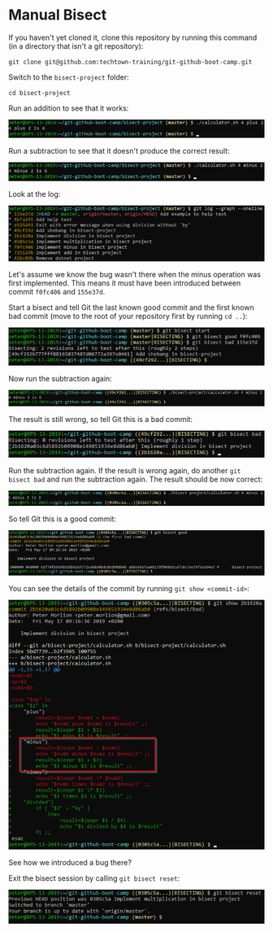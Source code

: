 # Manual Bisect

If you haven't yet cloned it, clone this repository by running this command (in a directory that isn't a git repository):

```
git clone git@github.com:techtown-training/git-github-boot-camp.git
```

Switch to the `bisect-project` folder:

```
cd bisect-project
```

Run an addition to see that it works:

![Run add](../../img/git-bisect.png)

Run a subtraction to see that it doesn't produce the correct result:

![Run subtract](../../img/git-bisect-2.png)
 
Look at the log:

![Git log](../../img/git-bisect-3.png)
 
Let's assume we know the bug wasn't there when the minus operation was first implemented. This means it must have been introduced between commit `f0fc406` and `155e37d`.

Start a bisect and tell Git the last known good commit and the first known bad commit (move to the root of your repository first by running `cd ..`):

![Starting bisect](../../img/git-bisect-4.png)
 
Now run the subtraction again:

![Subtracting again](../../img/git-bisect-5.png)
 
The result is still wrong, so tell Git this is a bad commit:

![Bad commit](../../img/git-bisect-6.png)
 
Run the subtraction again. If the result is wrong again, do another `git bisect bad` and run the subtraction again. The result should be now correct:

![Good commit](../../img/git-bisect-7.png)
 
So tell Git this is a good commit:

![Good commit](../../img/git-bisect-8.png)
 
You can see the details of the commit by running `git show <commit-id>`:

![Commit details](../../img/git-bisect-9.png)

See how we introduced a bug there?

Exit the bisect session by calling `git bisect reset`:

![Exit bisect](../../img/git-bisect-10.png)
